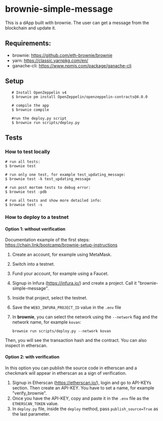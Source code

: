 # brownie-simple-message

This is a dApp built with brownie. The user can get a message from the blockchain and update it.

## Requirements:

- brownie: https://github.com/eth-brownie/brownie
- yarn: https://classic.yarnpkg.com/en/
- ganache-cli: https://www.npmjs.com/package/ganache-cli

## Setup

```
   # Install OpenZeppelin v4
   $ brownie pm install OpenZeppelin/openzeppelin-contracts@4.0.0

   # compile the app
   $ brownie compile

   #run the deploy.py script
   $ brownie run scripts/deploy.py
```

## Tests

### How to test locally

```
# run all tests:
$ brownie test

# run only one test, for example test_updating_message:
$ brownie test -k test_updating_message

# run post mortem tests to debug error:
$ brownie test -pdb

# run all tests and show more detailed info:
$ brownie test -s
```

### How to deploy to a testnet

#### Option 1: without verification

Documentation example of the first steps: https://chain.link/bootcamp/brownie-setup-instructions

1. Create an account, for example using MetaMask.
1. Switch into a testnet.
1. Fund your account, for example using a Faucet.
1. Signup in Infura (https://infura.io/) and create a project. Call it "brownie-simple-message".
1. Inside that project, select the testnet.
1. Save the `WEB3_INFURA_PROJECT_ID` value in the `.env` file
1. In **brownie**, you can select the network using the `--network` flag and the network name, for example `kovan`:

   `brownie run scripts/deploy.py --network kovan`

Then, you will see the transaction hash and the contract. You can also inspect in etherscan.

#### Option 2: with verification

In this option you can publish the source code in etherscan and a checkmark will appear in etherscan as a sign of verification.

1. Signup in Etherscan (https://etherscan.io/), login and go to API-KEYs section. Then create an API-KEY. You have to set a name, for example "verify_brownie".
1. Once you have the API-KEY, copy and paste it in the `.env` file as the `ETHERSCAN_TOKEN` value.
1. In `deploy.py` file, inside the `deploy` method, pass `publish_source=True` as the last parameter.
